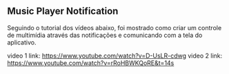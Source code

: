 ## Music Player Notification

Seguindo o tutorial dos vídeos abaixo, foi mostrado como criar um controle de multimídia através das notificações e comunicando com a tela do aplicativo.

video 1 link: https://www.youtube.com/watch?v=D-UsLR-cdwg
video 2 link: https://www.youtube.com/watch?v=rRoHBWKQoRE&t=14s